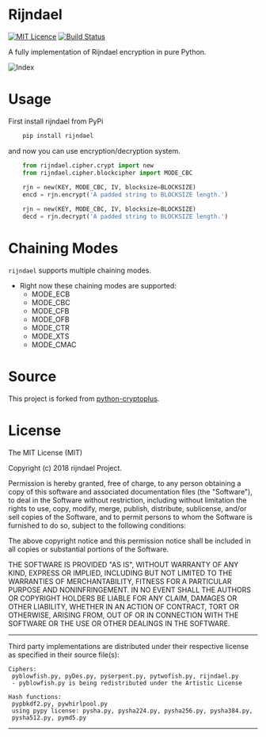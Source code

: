 # Rijndael
[![MIT Licence](https://badges.frapsoft.com/os/mit/mit.png?v=103)](https://opensource.org/licenses/mit-license.php) [![Build Status](https://travis-ci.org/moeenz/rijndael.svg?branch=master)](https://travis-ci.org/moeenz/rijndael)

A fully implementation of Rijndael encryption in pure Python.

![Index](rijndael.png)

# Usage
First install rijndael from PyPi
```bash
    pip install rijndael
```
and now you can use encryption/decryption system.
```python
    from rijndael.cipher.crypt import new
    from rijndael.cipher.blockcipher import MODE_CBC
    
    rjn = new(KEY, MODE_CBC, IV, blocksize=BLOCKSIZE)
    encd = rjn.encrypt('A padded string to BLOCKSIZE length.')

    rjn = new(KEY, MODE_CBC, IV, blocksize=BLOCKSIZE)
    decd = rjn.decrypt('A padded string to BLOCKSIZE length.')
```


# Chaining Modes
```rijndael``` supports multiple chaining modes.
* Right now these chaining modes are supported:
    * MODE_ECB
    * MODE_CBC
    * MODE_CFB
    * MODE_OFB
    * MODE_CTR
    * MODE_XTS
    * MODE_CMAC


# Source
This project is forked from [python-cryptoplus](https://github.com/doegox/python-cryptoplus).


# License
The MIT License (MIT)

Copyright (c) 2018 rijndael Project.

Permission is hereby granted, free of charge, to any person obtaining a copy
of this software and associated documentation files (the "Software"), to deal
in the Software without restriction, including without limitation the rights
to use, copy, modify, merge, publish, distribute, sublicense, and/or sell
copies of the Software, and to permit persons to whom the Software is
furnished to do so, subject to the following conditions:

The above copyright notice and this permission notice shall be included in
all copies or substantial portions of the Software.

THE SOFTWARE IS PROVIDED "AS IS", WITHOUT WARRANTY OF ANY KIND, EXPRESS OR
IMPLIED, INCLUDING BUT NOT LIMITED TO THE WARRANTIES OF MERCHANTABILITY,
FITNESS FOR A PARTICULAR PURPOSE AND NONINFRINGEMENT. IN NO EVENT SHALL THE
AUTHORS OR COPYRIGHT HOLDERS BE LIABLE FOR ANY CLAIM, DAMAGES OR OTHER
LIABILITY, WHETHER IN AN ACTION OF CONTRACT, TORT OR OTHERWISE, ARISING FROM,
OUT OF OR IN CONNECTION WITH THE SOFTWARE OR THE USE OR OTHER DEALINGS IN THE SOFTWARE.

---------------------------------------------------------------------------
Third party implementations are distributed under their respective license
as specified in their source file(s):

    Ciphers:
     pyblowfish.py, pyDes.py, pyserpent.py, pytwofish.py, rijndael.py
     - pyblowfish.py is being redistributed under the Artistic License

    Hash functions:
     pypbkdf2.py, pywhirlpool.py
     using pypy license: pysha.py, pysha224.py, pysha256.py, pysha384.py,
     pysha512.py, pymd5.py
---------------------------------------------------------------------------